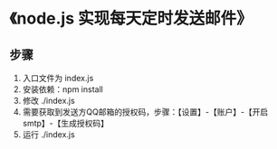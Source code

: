 # 《node.js 实现每天定时发送邮件》
## 步骤
1. 入口文件为 index.js
2. 安装依赖：npm install
3. 修改 ./index.js
4. 需要获取到发送方QQ邮箱的授权码，步骤：【设置】-【账户】-【开启smtp】-【生成授权码】
5. 运行 ./index.js